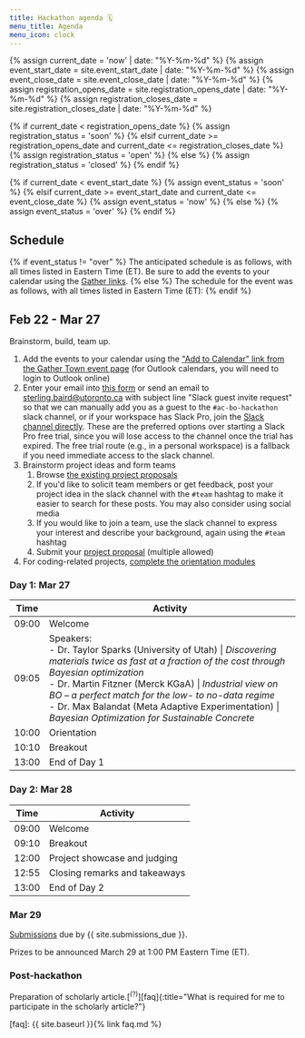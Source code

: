 ```yaml
---
title: Hackathon agenda 🗓️
menu_title: Agenda
menu_icon: clock
---
```

{% assign current_date = 'now' | date: "%Y-%m-%d" %}
{% assign event_start_date = site.event_start_date | date: "%Y-%m-%d" %}
{% assign event_close_date = site.event_close_date | date: "%Y-%m-%d" %}
{% assign registration_opens_date = site.registration_opens_date | date: "%Y-%m-%d" %}
{% assign registration_closes_date = site.registration_closes_date | date: "%Y-%m-%d" %}

{% if current_date < registration_opens_date %}
    {% assign registration_status = 'soon' %}
{% elsif current_date >= registration_opens_date and current_date <= registration_closes_date %}
    {% assign registration_status = 'open' %}
{% else %}
    {% assign registration_status = 'closed' %}
{% endif %}

{% if current_date < event_start_date %}
    {% assign event_status = 'soon' %}
{% elsif current_date >= event_start_date and current_date <= event_close_date %}
    {% assign event_status = 'now' %}
{% else %}
    {% assign event_status = 'over' %}
{% endif %}

## Schedule
{% if event_status != "over" %}
The anticipated schedule is as follows, with all times listed in Eastern Time (ET). Be sure to add the events to your calendar using the [Gather links](https://app.gather.town/events/aWWEyxSfRJGgvVwT3rSA).
{% else %}
The schedule for the event was as follows, with all times listed in Eastern Time (ET):
{% endif %}

## Feb 22 - Mar 27

Brainstorm, build, team up.

1. Add the events to your calendar using the ["Add to Calendar" link from the Gather Town event page](https://app.gather.town/events/aWWEyxSfRJGgvVwT3rSA) (for Outlook calendars, you will need to login to Outlook online)
2. Enter your email into [this form](https://forms.gle/1AKnQrdgCPk2Yts96) or send an email to [sterling.baird@utoronto.ca](mailto:sterling.baird@utoronto.ca) with subject line "Slack guest invite request" so that we can manually add you as a guest to the `#ac-bo-hackathon` slack channel, or if your workspace has Slack Pro, join the [Slack channel directly](https://join.slack.com/share/enQtNjg2ODE3OTIwMDcwNC1iNzhiOGYxNzJiN2JkMWIxN2VkMDc4ODNlM2RjMDQ4ZTYyNTI0ZTdhZTZiMDgwMzE3ZTdjZjQ1ZmUxN2E4MjMz). These are the preferred options over starting a Slack Pro free trial, since you will lose access to the channel once the trial has expired. The free trial route (e.g., in a personal workspace) is a fallback if you need immediate access to the slack channel.
3. Brainstorm project ideas and form teams
   1. Browse [the existing project proposals](_/../projects.md)
   2. If you'd like to solicit team members or get feedback, post your project idea in the slack channel with the `#team` hashtag to make it easier to search for these posts. You may also consider using social media
   3. If you would like to join a team, use the slack channel to express your interest and describe your background, again using the `#team` hashtag
   4. Submit your [project proposal](_/../submission.md) (multiple allowed)
4. For coding-related projects, [complete the orientation modules](_/../resources.md)

<!-- 4. If you plan to join an existing project, use the GitHub Classroom link corresponding to the project topic and select the appropriate team on the GitHub Classroom interface (see [submission](_/../submission.md)). Reach out to [sterling.baird@utoronto.ca](mailto:sterling.baird@utoronto.ca) if you have trouble getting added to your team -->

### Day 1: Mar 27

| Time  | Activity |
|-------|----------|
| 09:00 | Welcome |
| 09:05 | Speakers: <br> - Dr. Taylor Sparks (University of Utah) \| *Discovering materials twice as fast at a fraction of the cost through Bayesian optimization* <br> - Dr. Martin Fitzner (Merck KGaA) \| *Industrial view on BO – a perfect match for the low- to no-data regime* <br> - Dr. Max Balandat (Meta Adaptive Experimentation) \| *Bayesian Optimization for Sustainable Concrete* |
| 10:00 | Orientation |
| 10:10 | Breakout |
| 13:00 | End of Day 1 |

### Day 2: Mar 28

| Time  | Activity |
|-------|----------|
| 09:00 | Welcome |
| 09:10 | Breakout |
| 12:00 | Project showcase and judging |
| 12:55 | Closing remarks and takeaways |
| 13:00 | End of Day 2 |

### Mar 29

[Submissions](_/../submission.md) due by {{ site.submissions_due }}.

Prizes to be announced March 29 at 1:00 PM Eastern Time (ET).

### Post-hackathon

Preparation of scholarly article.[<sup>(?)</sup>][faq]{:title="What is required for me to participate in the scholarly article?"}


[faq]: {{ site.baseurl }}{% link faq.md %}

<!-- {:.agenda} -->

<!-- {:.agenda} -->
<!-- Time (BST)    | Activity | Where to go
------------- | -------- | -----------
09:15 – 09:30 | Zoom meeting opens for informal networking | Zoom main room
09:30 – 10:00 | **Welcome talk**<br>Speaker name | Zoom main room
10:00 – 11:55 | **Breakout groups**<br>Recap and continue working on projects | Zoom breakout rooms
12:00 – 12:30 | **Yoga**<br>Take some time away from your keyboard | Zoom main room
12:30 – 13:30 | Lunch break |
13:30 – 16:30 | **Breakout groups**<br>Continue working on projects | Zoom breakout rooms
16:30 – 17:00 | **End of day tidy-up**<br>Write up<br>Commit your changes to GitHub<br>Tidy Group Workspace | Zoom breakout rooms
17:00 – 17:25 | **Group updates**<br>90 seconds per group<br>Zero or one slide 😊<br>How things are going; what problems you have faced | Zoom main room
17:25 – 17:30 | **Close of day** | Zoom main room -->


<!-- ## Day 2: Mar 28

Live session to announce prizes. -->
